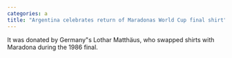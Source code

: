 ```yaml
---
categories: a
title: "Argentina celebrates return of Maradonas World Cup final shirt"
---
```

It was donated by Germany"s Lothar Matthäus, who swapped shirts with Maradona during the 1986 final.